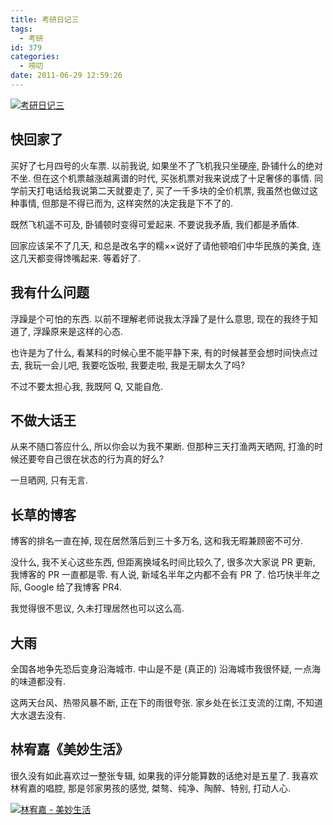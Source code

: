 ```yaml
---
title: 考研日记三
tags:
  - 考研
id: 379
categories:
  - 唠叨
date: 2011-06-29 12:59:26
---
```


[![考研日记三](//beamnote-img.oss-cn-shanghai.aliyuncs.com/2011/graduate-examination-3.jpg)](//beamnote-img.oss-cn-shanghai.aliyuncs.com/2011/graduate-examination-3.jpg)<!-- more -->

## 快回家了

买好了七月四号的火车票. 以前我说, 如果坐不了飞机我只坐硬座, 卧铺什么的绝对不坐. 但在这个机票越涨越离谱的时代, 买张机票对我来说成了十足奢侈的事情. 同学前天打电话给我说第二天就要走了, 买了一千多块的全价机票, 我虽然也做过这种事情, 但那是不得已而为, 这样突然的决定我是下不了的.

既然飞机遥不可及, 卧铺顿时变得可爱起来. 不要说我矛盾, 我们都是矛盾体.

回家应该呆不了几天, 和总是改名字的糯××说好了请他顿咱们中华民族的美食, 连这几天都变得馋嘴起来. 等着好了.

## 我有什么问题

浮躁是个可怕的东西. 以前不理解老师说我太浮躁了是什么意思, 现在的我终于知道了, 浮躁原来是这样的心态.

也许是为了什么, 看某科的时候心里不能平静下来, 有的时候甚至会想时间快点过去, 我玩一会儿吧, 我要吃饭啦, 我要走啦, 我是无聊太久了吗?

不过不要太担心我, 我既阿 Q, 又能自危.

## 不做大话王

从来不随口答应什么, 所以你会以为我不果断. 但那种三天打渔两天晒网, 打渔的时候还要夸自己很在状态的行为真的好么?

一旦晒网, 只有无言.

## 长草的博客

博客的排名一直在掉, 现在居然落后到三十多万名, 这和我无暇兼顾密不可分.

没什么, 我不关心这些东西, 但距离换域名时间比较久了, 很多次大家说 PR 更新, 我博客的 PR 一直都是零. 有人说, 新域名半年之内都不会有 PR 了. 恰巧快半年之际, Google 给了我博客 PR4.

我觉得很不思议, 久未打理居然也可以这么高.

## 大雨

全国各地争先恐后变身沿海城市. 中山是不是 (真正的) 沿海城市我很怀疑, 一点海的味道都没有.

这两天台风、热带风暴不断, 正在下的雨很夸张. 家乡处在长江支流的江南, 不知道大水退去没有.

## 林宥嘉《美妙生活》

很久没有如此喜欢过一整张专辑, 如果我的评分能算数的话绝对是五星了. 我喜欢林宥嘉的唱腔, 那是邻家男孩的感觉, 桀骜、纯净、陶醉、特别, 打动人心.

[![林宥嘉 - 美妙生活](//beamnote-img.oss-cn-shanghai.aliyuncs.com/2011/perfect-life.jpg)](//beamnote-img.oss-cn-shanghai.aliyuncs.com/2011/perfect-life.jpg)

